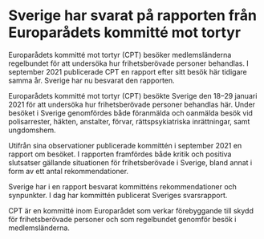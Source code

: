 # Sverige har svarat på rapporten från Europarådets kommitté mot tortyr

Europarådets kommitté mot tortyr (CPT) besöker medlemsländerna regelbundet för att undersöka hur frihetsberövade personer behandlas. I september 2021 publicerade CPT en rapport efter sitt besök här tidigare samma år. Sverige har nu besvarat den rapporten.

Europarådets kommitté mot tortyr (CPT) besökte Sverige den 18–29 januari 2021 för att undersöka hur frihetsberövade personer behandlas här. Under besöket i Sverige genomfördes både föranmälda och oanmälda besök vid polisarrester, häkten, anstalter, förvar, rättspsykiatriska inrättningar, samt ungdomshem.

Utifrån sina observationer publicerade kommittén i september 2021 en rapport om besöket. I rapporten framfördes både kritik och positiva slutsatser gällande situationen för frihetsberövade i Sverige, bland annat i form av ett antal rekommendationer.

Sverige har i en rapport besvarat kommitténs rekommendationer och synpunkter. I dag har kommittén publicerat Sveriges svarsrapport.

CPT är en kommitté inom Europarådet som verkar förebyggande till skydd för frihetsberövade personer och som regelbundet genomför besök i medlemsländerna.
